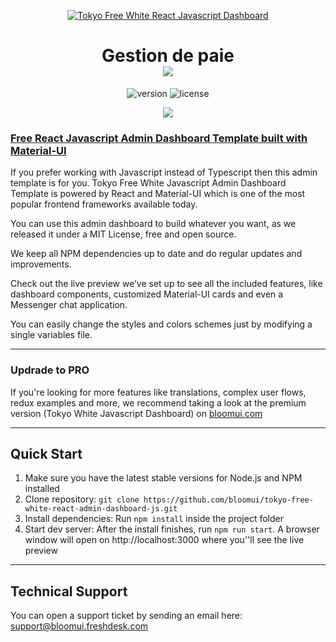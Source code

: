 <p align="center">
    <a href="https://bloomui.com" title="BloomUI.com">
        <img src="https://bloomui.s3.us-east-2.amazonaws.com/tokyo-logo.png" alt="Tokyo Free White React Javascript Dashboard">
    </a>
</p>
<h1 align="center">
    <b>Gestion de paie</b>
    <br>
    <a href="https://twitter.com/intent/tweet?url=https://bloomui.com&text=I like this React admin dashboard">
        <img src="https://img.shields.io/twitter/url/http/shields.io.svg?style=social" />
    </a>
</h1>
<div align="center">

![version](https://img.shields.io/badge/version-2.0.0-blue.svg)
![license](https://img.shields.io/badge/license-MIT-blue.svg)

<a href="https://bloomui.com/product/tokyo-free-white-react-javascript-material-ui-admin-dashboard/"><img src="https://bloomui.s3.us-east-2.amazonaws.com/tokyo-free-white-react-javascript-material-ui-admin-dashboard.jpg" /></a>
</div>

<a href="https://bloomui.com/product/tokyo-free-white-react-javascript-material-ui-admin-dashboard/"><h3>Free React Javascript Admin Dashboard Template built with Material-UI</h3></a>
<p>
    If you prefer working with Javascript instead of Typescript then this admin template is for you. Tokyo Free White Javascript Admin Dashboard Template is powered by React and Material-UI which is one of the most popular frontend frameworks available today.
</p>
<p>
You can use this admin dashboard to build whatever you want, as we released it under a MIT License, free and open source.
</p>
<p>
We keep all NPM dependencies up to date and do regular updates and improvements.
</p>
<p>
Check out the live preview we’ve set up to see all the included features, like dashboard components, customized Material-UI cards and even a Messenger chat application.
</p>
<p>
You can easily change the styles and colors schemes just by modifying a single variables file.
</p>

---
<h3>Updrade to PRO</h3>

<p>If you're looking for more features like translations, complex user flows, redux examples and more,  we recommend taking a look at the premium version (Tokyo White Javascript Dashboard) on <a href="https://bloomui.com">bloomui.com</a></p>

---

<h2>
    Quick Start
</h2>
<ol>
    <li>Make sure you have the latest stable versions for Node.js and NPM installed</li>
    <li>Clone repository: <code>git clone https://github.com/bloomui/tokyo-free-white-react-admin-dashboard-js.git</code></li>
    <li>Install dependencies: Run <code>npm install</code> inside the project folder</li>
    <li>Start dev server: After the install finishes, run <code>npm run start</code>. A browser window will open on http://localhost:3000 where you''ll see the live preview</li>
</ol>

---

<h2>
    Technical Support
</h2>
<p>
    You can open a support ticket by sending an email here: <a href="mailto:support@bloomui.freshdesk.com" title="Open Support Ticket">
        support@bloomui.freshdesk.com
    </a>
</p>